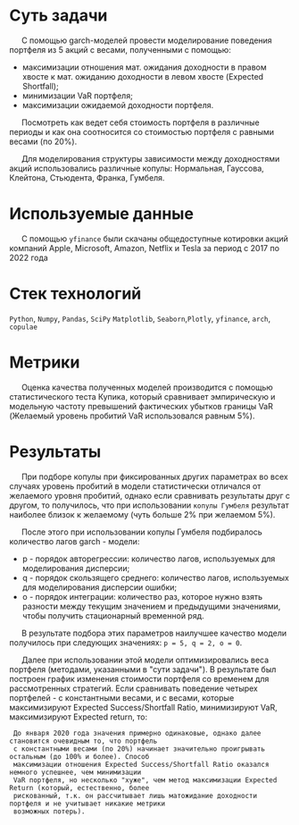 # Суть задачи

&ensp; &ensp; С помощью garch-моделей провести моделирование поведения портфеля из 5 акций с весами, полученными с помощью: 

* максимизации отношения мат. ожидания доходности в правом хвосте к мат. ожиданию доходности в левом хвосте (Expected Shortfall);
* минимизации VaR портфеля;
* максимизации ожидаемой доходности портфеля.

&ensp; &ensp; Посмотреть как ведет себя стоимость портфеля в различные периоды и как она соотносится со стоимостью портфеля с равными весами (по 20%).

&ensp; &ensp; Для моделирования структуры зависимости между доходностями акций использовались различные копулы: Нормальная, Гауссова, Клейтона, Стьюдента, Франка, Гумбеля.


# Используемые данные

&ensp; &ensp; С помощью `yfinance` были скачаны общедоступные котировки акций компаний Apple, Microsoft, Amazon, Netflix и Tesla за период с 2017 по 2022 года

# Стек технологий

`Python`, `Numpy`, `Pandas`, `SciPy` `Matplotlib`, `Seaborn`,`Plotly`,
 `yfinance`,
`arch`, `copulae`

# Метрики

&ensp; &ensp; Оценка качества полученных моделей производится с помощью статистического теста Купика, который сравнивает эмпирическую и модельную частоту превышений фактических убытков границы VaR (Желаемый уровень пробитий VaR использовался равным 5%).

# Результаты

&ensp; &ensp; При подборе копулы при фиксированных других параметрах во всех случаях уровень пробитий в модели статистически отличался от желаемого уровня пробитий, однако если сравнивать результаты друг с другом, то получилось, что при использовании `копулы Гумбеля` результат наиболее близок к желаемому (чуть больше 2% при желаемом 5%). 

&ensp; &ensp; После этого при использовании копулы Гумбеля подбиралось количество лагов garch - модели:

* p - порядок авторегрессии: количество лагов, используемых для моделирования дисперсии; 
* q - порядок скользящего среднего: количество лагов, используемых для моделирования дисперсии ошибки;  
* o - порядок интеграции: количество раз, которое нужно взять разности между текущим значением и предыдущими значениями, чтобы получить стационарный временной ряд.

&ensp; &ensp; В результате подбора этих параметров наилучшее качество модели получилось при следующих значениях: `p = 5, q = 2, o = 0`.

&ensp; &ensp; Далее при использовании этой модели оптимизировались веса портфеля (методами, указанными в "сути задачи"). В результате был построен график изменения стоимости портфеля со временем для рассмотренных стратегий. Если сравнивать поведение четырех портфелей - с константными весами, и с весами, которые максимизируют Expected Success/Shortfall Ratio, минимизируют VaR, максимизируют Expected return, то:

```
 До января 2020 года значения примерно одинаковые, однако далее становится очевидным то, что портфель 
 с константными весами (по 20%) начинает значительно проигрывать остальным (до 100% и более). Способ 
 максимизации отношения Expected Success/Shortfall Ratio оказался немного успешнее, чем минимизации 
 VaR портфеля, но несколько "хуже", чем метод максимизации Expected Return (который, естественно, более 
 рискованный, т.к. он рассчитывает лишь матожидание доходности портфеля и не учитывает никакие метрики 
 возможных потерь).
 ```
